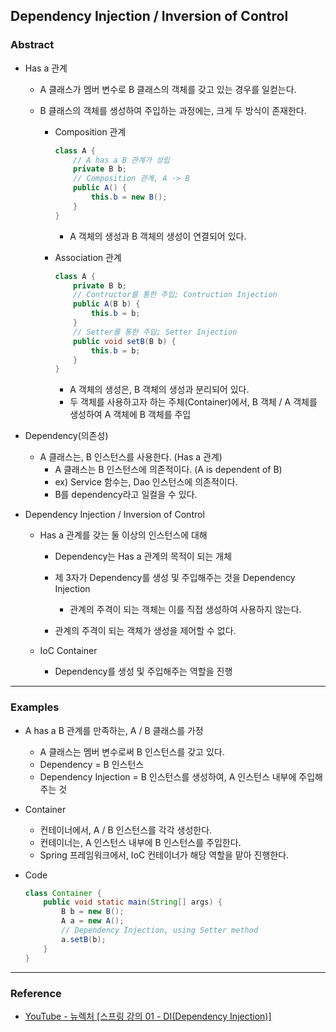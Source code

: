 ## Dependency Injection / Inversion of Control

### Abstract

- Has a 관계

  - A 클래스가 멤버 변수로 B 클래스의 객체를 갖고 있는 경우를 일컫는다. 

  - B 클래스의 객체를 생성하여 주입하는 과정에는, 크게 두 방식이 존재한다. 

    - Composition 관계

      ```java
      class A {
          // A has a B 관계가 성립
          private B b;
          // Composition 관계, A -> B
          public A() {
              this.b = new B();
          }
      }
      ```

      - A 객체의 생성과 B 객체의 생성이 연결되어 있다. 

    - Association 관계

      ```java
      class A {
          private B b;
          // Contructor를 통한 주입; Contruction Injection
          public A(B b) {
              this.b = b;
          }
          // Setter를 통한 주입; Setter Injection
          public void setB(B b) {
              this.b = b;
          }
      }
      ```

      - A 객체의 생성은, B 객체의 생성과 분리되어 있다. 
      - 두 객체를 사용하고자 하는 주체(Container)에서, B 객체 / A 객체를 생성하여 A 객체에 B 객체를 주입


- Dependency(의존성)

  - A 클래스는, B 인스턴스를 사용한다. (Has a 관계)
    - A 클래스는 B 인스턴스에 의존적이다. (A is dependent of B)
    - ex) Service 함수는, Dao 인스턴스에 의존적이다. 
    - B를 dependency라고 일컬을 수 있다. 
- Dependency Injection / Inversion of Control

  - Has a 관계를 갖는 둘 이상의 인스턴스에 대해

    - Dependency는 Has a 관계의 목적이 되는 개체
    - 제 3자가 Dependency를 생성 및 주입해주는 것을 Dependency Injection

      - 관계의 주격이 되는 객체는 이를 직접 생성하여 사용하지 않는다. 

    - 관계의 주격이 되는 객체가 생성을 제어할 수 없다. 

  - IoC Container

    - Dependency를 생성 및 주입해주는 역할을 진행


---

### Examples

- A has a B 관계를 만족하는, A / B 클래스를 가정

  - A 클래스는 멤버 변수로써 B 인스턴스를 갖고 있다. 
  - Dependency = B 인스턴스
  - Dependency Injection = B 인스턴스를 생성하여, A 인스턴스 내부에 주입해주는 것

- Container

  - 컨테이너에서, A / B 인스턴스를 각각 생성한다. 
  - 컨테이너는, A 인스턴스 내부에 B 인스턴스를 주입한다. 
  - Spring 프레임워크에서, IoC 컨테이너가 해당 역할을 맡아 진행한다. 

- Code

  ```java
  class Container {
      public void static main(String[] args) {
          B b = new B();
          A a = new A();
          // Dependency Injection, using Setter method
          a.setB(b);
      }
  }
  ```

---

### Reference

- [YouTube - 뉴렉처 [스프링 강의 01 - DI(Dependency Injection)]](https://www.youtube.com/watch?v=XtXHIDnzS9c&list=PLq8wAnVUcTFWxnsrMu5kS_jt_o8gpEiTR)